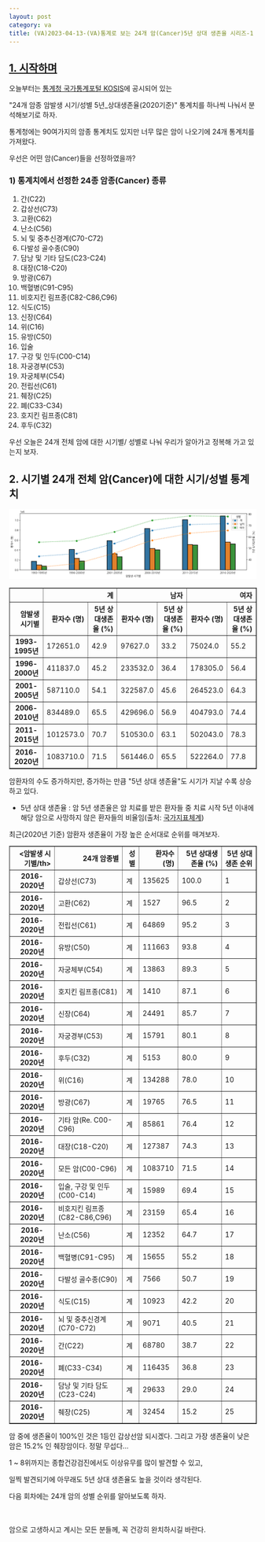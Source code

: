 ```yaml
---
layout: post
category: va
title: (VA)2023-04-13-(VA)통계로 보는 24개 암(Cancer)5년 상대 생존율 시리즈-1
---
```



## <U>1. 시작하며</U>
오늘부터는 [<u>통계청 국가통계포털 KOSIS</u>](https://kosis.kr/index/index.do)에 공시되어 있는 

"24개 암종 암발생 시기/성별 5년_상대생존율(2020기준)" 통계치를 하나씩 나눠서 분석해보기로 하자.

통계청에는 90여가지의 암종 통계치도 있지만 너무 많은 암이 나오기에 24개 통계치를 가져왔다.

우선은 어떤 암(Cancer)들을 선정하였을까?

### 1) 통계치에서 선정한 24종 암종(Cancer) 종류
  1.  간(C22)
  1.  갑상선(C73)
  1.  고환(C62)
  1.  난소(C56)
  1.  뇌 및 중추신경계(C70-C72)
  1.  다발성 골수종(C90)
  1.  담낭 및 기타 담도(C23-C24)
  1.  대장(C18-C20)
  1.  방광(C67)
  1.  백혈병(C91-C95)
  1.  비호지킨 림프종(C82-C86,C96)
  1.  식도(C15)
  1.  신장(C64)
  1.  위(C16)
  1.  유방(C50)
  1.  입술
  1.  구강 및 인두(C00-C14)
  1.  자궁경부(C53)
  1.  자궁체부(C54)
  1.  전립선(C61)
  1.  췌장(C25)
  1.  폐(C33-C34)
  1.  호지킨 림프종(C81)
  1.  후두(C32)

우선 오늘은 24개 전체 암에 대한 시기별/ 성별로 나눠 우리가 알아가고 정복해 가고 있는지 보자.


## 2. 시기별 24개 전체 암(Cancer)에 대한 시기/성별 통계치

[![png](/src/va/2023-04-13/%E1%84%8B%E1%85%A1%E1%86%B7_1_2.png)](/src/va/2023-04-13/%E1%84%8B%E1%85%A1%E1%86%B7_1_2.png)


<table border="1" class="dataframe">
  <thead>
    <tr>
      <th></th>
      <th colspan="2" halign="left">계</th>
      <th colspan="2" halign="left">남자</th>
      <th colspan="2" halign="left">여자</th>
    </tr>
    <tr>
      <th>암발생 시기별</th>
      <th>환자수 (명)</th>
      <th>5년 상대생존율 (%)</th>
      <th>환자수 (명)</th>
      <th>5년 상대생존율 (%)</th>
      <th>환자수 (명)</th>
      <th>5년 상대생존율 (%)</th>
    </tr>
  </thead>
  <tbody>
    <tr>
      <th>1993-1995년</th>
      <td>172651.0</td>
      <td>42.9</td>
      <td>97627.0</td>
      <td>33.2</td>
      <td>75024.0</td>
      <td>55.2</td>
    </tr>
    <tr>
      <th>1996-2000년</th>
      <td>411837.0</td>
      <td>45.2</td>
      <td>233532.0</td>
      <td>36.4</td>
      <td>178305.0</td>
      <td>56.4</td>
    </tr>
    <tr>
      <th>2001-2005년</th>
      <td>587110.0</td>
      <td>54.1</td>
      <td>322587.0</td>
      <td>45.6</td>
      <td>264523.0</td>
      <td>64.3</td>
    </tr>
    <tr>
      <th>2006-2010년</th>
      <td>834489.0</td>
      <td>65.5</td>
      <td>429696.0</td>
      <td>56.9</td>
      <td>404793.0</td>
      <td>74.4</td>
    </tr>
    <tr>
      <th>2011-2015년</th>
      <td>1012573.0</td>
      <td>70.7</td>
      <td>510530.0</td>
      <td>63.1</td>
      <td>502043.0</td>
      <td>78.3</td>
    </tr>
    <tr>
      <th>2016-2020년</th>
      <td>1083710.0</td>
      <td>71.5</td>
      <td>561446.0</td>
      <td>65.5</td>
      <td>522264.0</td>
      <td>77.8</td>
    </tr>
  </tbody>
</table>
</div>



암환자의 수도 증가하지만, 증가하는 만큼 "5년 상대 생존율"도 시기가 지날 수록 상승하고 있다.

* 5년 상대 생존율 : 암 5년 생존율은 암 치료를 받은 환자들 중 치료 시작 5년 이내에 해당 암으로 사망하지 않은 환자들의 비율임(출처: [국가지표체계](https://www.index.go.kr/unify/idx-info.do?idxCd=4241))

최근(2020년 기준) 암환자 생존율이 가장 높은 순서대로 순위를 매겨보자.


<div>
<style scoped>
    .dataframe tbody tr th:only-of-type {
        vertical-align: middle;
    }

    .dataframe tbody tr th {
        vertical-align: top;
    }

    .dataframe thead th {
        text-align: right;
    }
</style>
<table border="1" class="dataframe">
  <thead>
    <tr style="text-align: right;">
      <th><암발생 시기별/th>
      <th>24개 암종별</th>
      <th>성별</th>
      <th>환자수 (명)</th>
      <th>5년 상대생존율 (%)</th>
      <th>5년 상대생존 순위</th>
    </tr>
  </thead>
  <tbody>
    <tr>
      <th>2016-2020년</th>
      <td>갑상선(C73)</td>
      <td>계</td>
      <td>135625</td>
      <td>100.0</td>
      <td>1</td>
    </tr>
    <tr>
      <th>2016-2020년</th>
      <td>고환(C62)</td>
      <td>계</td>
      <td>1527</td>
      <td>96.5</td>
      <td>2</td>
    </tr>
    <tr>
      <th>2016-2020년</th>
      <td>전립선(C61)</td>
      <td>계</td>
      <td>64869</td>
      <td>95.2</td>
      <td>3</td>
    </tr>
    <tr>
      <th>2016-2020년</th>
      <td>유방(C50)</td>
      <td>계</td>
      <td>111663</td>
      <td>93.8</td>
      <td>4</td>
    </tr>
    <tr>
      <th>2016-2020년</th>
      <td>자궁체부(C54)</td>
      <td>계</td>
      <td>13863</td>
      <td>89.3</td>
      <td>5</td>
    </tr>
    <tr>
      <th>2016-2020년</th>
      <td>호지킨 림프종(C81)</td>
      <td>계</td>
      <td>1410</td>
      <td>87.1</td>
      <td>6</td>
    </tr>
    <tr>
      <th>2016-2020년</th>
      <td>신장(C64)</td>
      <td>계</td>
      <td>24491</td>
      <td>85.7</td>
      <td>7</td>
    </tr>
    <tr>
      <th>2016-2020년</th>
      <td>자궁경부(C53)</td>
      <td>계</td>
      <td>15791</td>
      <td>80.1</td>
      <td>8</td>
    </tr>
    <tr>
      <th>2016-2020년</th>
      <td>후두(C32)</td>
      <td>계</td>
      <td>5153</td>
      <td>80.0</td>
      <td>9</td>
    </tr>
    <tr>
      <th>2016-2020년</th>
      <td>위(C16)</td>
      <td>계</td>
      <td>134288</td>
      <td>78.0</td>
      <td>10</td>
    </tr>
    <tr>
      <th>2016-2020년</th>
      <td>방광(C67)</td>
      <td>계</td>
      <td>19765</td>
      <td>76.5</td>
      <td>11</td>
    </tr>
    <tr>
      <th>2016-2020년</th>
      <td>기타 암(Re. C00-C96)</td>
      <td>계</td>
      <td>85861</td>
      <td>76.4</td>
      <td>12</td>
    </tr>
    <tr>
      <th>2016-2020년</th>
      <td>대장(C18-C20)</td>
      <td>계</td>
      <td>127387</td>
      <td>74.3</td>
      <td>13</td>
    </tr>
    <tr>
      <th>2016-2020년</th>
      <td>모든 암(C00-C96)</td>
      <td>계</td>
      <td>1083710</td>
      <td>71.5</td>
      <td>14</td>
    </tr>
    <tr>
      <th>2016-2020년</th>
      <td>입술, 구강 및 인두(C00-C14)</td>
      <td>계</td>
      <td>15989</td>
      <td>69.4</td>
      <td>15</td>
    </tr>
    <tr>
      <th>2016-2020년</th>
      <td>비호지킨 림프종(C82-C86,C96)</td>
      <td>계</td>
      <td>23159</td>
      <td>65.4</td>
      <td>16</td>
    </tr>
    <tr>
      <th>2016-2020년</th>
      <td>난소(C56)</td>
      <td>계</td>
      <td>12352</td>
      <td>64.7</td>
      <td>17</td>
    </tr>
    <tr>
      <th>2016-2020년</th>
      <td>백혈병(C91-C95)</td>
      <td>계</td>
      <td>15655</td>
      <td>55.2</td>
      <td>18</td>
    </tr>
    <tr>
      <th>2016-2020년</th>
      <td>다발성 골수종(C90)</td>
      <td>계</td>
      <td>7566</td>
      <td>50.7</td>
      <td>19</td>
    </tr>
    <tr>
      <th>2016-2020년</th>
      <td>식도(C15)</td>
      <td>계</td>
      <td>10923</td>
      <td>42.2</td>
      <td>20</td>
    </tr>
    <tr>
      <th>2016-2020년</th>
      <td>뇌 및 중추신경계(C70-C72)</td>
      <td>계</td>
      <td>9071</td>
      <td>40.5</td>
      <td>21</td>
    </tr>
    <tr>
      <th>2016-2020년</th>
      <td>간(C22)</td>
      <td>계</td>
      <td>68780</td>
      <td>38.7</td>
      <td>22</td>
    </tr>
    <tr>
      <th>2016-2020년</th>
      <td>폐(C33-C34)</td>
      <td>계</td>
      <td>116435</td>
      <td>36.8</td>
      <td>23</td>
    </tr>
    <tr>
      <th>2016-2020년</th>
      <td>담낭 및 기타 담도(C23-C24)</td>
      <td>계</td>
      <td>29633</td>
      <td>29.0</td>
      <td>24</td>
    </tr>
    <tr>
      <th>2016-2020년</th>
      <td>췌장(C25)</td>
      <td>계</td>
      <td>32454</td>
      <td>15.2</td>
      <td>25</td>
    </tr>
  </tbody>
</table>
</div>

암 중에 생존율이 100%인 것은 1등인 갑상선암 되시겠다.
그리고 가장 생존율이 낮은 암은 15.2% 인 췌장암이다.
정말 무섭다...

1 ~ 8위까지는 종합건강검진에서도 이상유무를 많이 발견할 수 있고,

일찍 발견되기에 아무래도 5년 상대 생존율도 높을 것이라 생각된다.

다음 회차에는 24개 암의 성별 순위를 알아보도록 하자.



<br><br>
암으로 고생하시고 계시는 모든 분들께, 꼭 건강히 완치하시길 바란다.